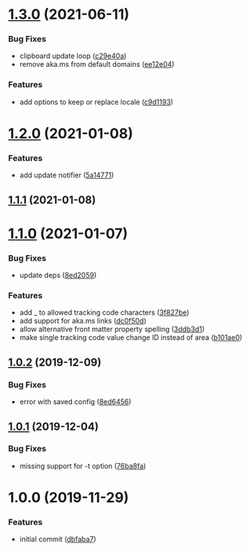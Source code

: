 # [1.3.0](https://github.com/sinedied/cxa-track/compare/1.2.0...1.3.0) (2021-06-11)


### Bug Fixes

* clipboard update loop ([c29e40a](https://github.com/sinedied/cxa-track/commit/c29e40a917fb15fcd263287324e001a348c9801f))
* remove aka.ms from default domains ([ee12e04](https://github.com/sinedied/cxa-track/commit/ee12e041dbde5206111a3f0f1f007a140bd51b9d))


### Features

* add options to keep or replace locale ([c9d1193](https://github.com/sinedied/cxa-track/commit/c9d1193669bf5f2d48ed3ff95225f70e0d1ff084))

# [1.2.0](https://github.com/sinedied/cxa-track/compare/1.1.1...1.2.0) (2021-01-08)


### Features

* add update notifier ([5a14771](https://github.com/sinedied/cxa-track/commit/5a147713af40d6843c3e7da77bf9dd4d3d698f89))

## [1.1.1](https://github.com/sinedied/cxa-track/compare/1.1.0...1.1.1) (2021-01-08)

# [1.1.0](https://github.com/sinedied/cxa-track/compare/v1.0.2...1.1.0) (2021-01-07)


### Bug Fixes

* update deps ([8ed2059](https://github.com/sinedied/cxa-track/commit/8ed205954a40f575b4682addaf3dce0d0cf92c1a))


### Features

* add _ to allowed tracking code characters ([3f827be](https://github.com/sinedied/cxa-track/commit/3f827be377dc799b4a6f4f36ad53ddd2d850b5cd))
* add support for aka.ms links ([dc0f50d](https://github.com/sinedied/cxa-track/commit/dc0f50d7abaa54abde3b78ccb5fe1fb0352a1ea2))
* allow alternative front matter property spelling ([3ddb3d1](https://github.com/sinedied/cxa-track/commit/3ddb3d187cabad9ca9b4967d0c204d648dfb9f64))
* make single tracking code value change ID instead of area ([b101ae0](https://github.com/sinedied/cxa-track/commit/b101ae0d345c71a18f612fcde5de7ae1ddba7695))

## [1.0.2](https://github.com/sinedied/cxa-track/compare/v1.0.1...v1.0.2) (2019-12-09)


### Bug Fixes

* error with saved config ([8ed6456](https://github.com/sinedied/cxa-track/commit/8ed64568d318a15961820d8e6880c2e18d029494))

## [1.0.1](https://github.com/sinedied/cxa-track/compare/v1.0.0...v1.0.1) (2019-12-04)


### Bug Fixes

* missing support for -t option ([76ba8fa](https://github.com/sinedied/cxa-track/commit/76ba8fa3cc0b79716039149343738e2bdfbba626))

# 1.0.0 (2019-11-29)


### Features

* initial commit ([dbfaba7](https://github.com/sinedied/cxa-track/commit/dbfaba74f9de07e7cc786089f81d98aa70f7ad52))
